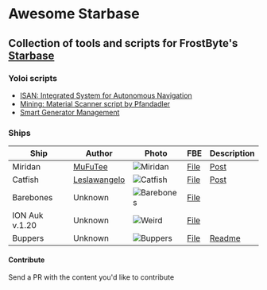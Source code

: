 
# Awesome Starbase
## Collection of tools and scripts for FrostByte's [Starbase](https://store.steampowered.com/app/454120/Starbase/)

### Yoloi scripts

 - [ISAN: Integrated System for Autonomous Navigation](https://github.com/Collective-SB/ISAN)
 - [Mining: Material Scanner script by Pfandadler](https://github.com/DerPfandadler/Pfandadler-YOLOL/tree/main/Material%20Scanner)
 - [Smart Generator Management](https://steamlists.com/starbase-automatic-generator-output-with-basic-yolol/)
  
 


### Ships


| Ship         |      Author    | Photo                                                 | FBE | Description |
|--------------|---------------|-------------------------------------------------------|-----|-------------|
| Miridan     |  [MuFuTee](https://www.reddit.com/r/starbase/comments/pb97b3/miridan_the_living_one_my_newest_project_is_alive/haa5eq3/?utm_source=reddit&utm_medium=web2x&context=3) |![Miridan](https://raw.githubusercontent.com/xymor/awesome-starbase/master/blueprints/custom/miridan/ih8ibecglhj71.webp)           | [File](https://www.reddit.com/r/starbase/comments/pb97b3/miridan_the_living_one_my_newest_project_is_alive/haa2cic/?utm_source=reddit&utm_medium=web2x&context=3)           |    [Post](https://www.reddit.com/gallery/pb97b3)         |
| Catfish   |     [Leslawangelo](https://old.reddit.com/r/starbase/comments/p7c1fw/many_people_asked_for_blueprint_of_my_catfish_you/h9ikzh0/)              |  ![Catfish](https://raw.githubusercontent.com/xymor/awesome-starbase/master/blueprints/custom/catfish/tzcfracmfai71.webp)   | [File](https://old.reddit.com/r/starbase/comments/p7c1fw/many_people_asked_for_blueprint_of_my_catfish_you/h9ikzh0/) | [Post](https://old.reddit.com/r/starbase/comments/p7c1fw/many_people_asked_for_blueprint_of_my_catfish_you/)          |
| Barebones   |     Unknown   |  ![Barebones](https://raw.githubusercontent.com/xymor/awesome-starbase/master/blueprints/custom/barebones/Screenshot%20(20).png)   | [File](https://github.com/xymor/awesome-starbase/blob/master/blueprints/custom/barebones/ship_16.fbe) |        |
| ION Auk v.1.20   |     Unknown   |  ![Weird](https://raw.githubusercontent.com/xymor/awesome-starbase/master/blueprints/custom/weird/Screenshot%20(19).png)   | [File](https://github.com/xymor/awesome-starbase/blob/master/blueprints/custom/weird/ship_15.fbe) |        |
| Buppers   |     Unknown   |  ![Buppers](https://raw.githubusercontent.com/xymor/awesome-starbase/master/blueprints/custom/buppers/buppers.jpg)   | [File](https://github.com/xymor/awesome-starbase/blob/master/blueprints/custom/buppers/1.fbe) |  [Readme](https://github.com/xymor/awesome-starbase/tree/master/blueprints/custom/buppers) |

#### Contribute
 Send a PR with the content you'd like to contribute
